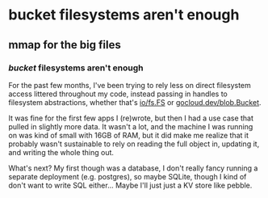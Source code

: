 # bucket filesystems aren't enough

## mmap for the big files

### _bucket_ filesystems aren't enough

For the past few months, 
I've been trying to rely less on direct filesystem access littered throughout my code,
instead passing in handles to filesystem abstractions,
whether that's [io/fs.FS](https://pkg.go.dev/io/fs#FS) or 
[gocloud.dev/blob.Bucket](https://pkg.go.dev/gocloud.dev/blob#Bucket).

It was fine for the first few apps I (re)wrote,
but then I had a use case that pulled in slightly more data.
It wasn't a lot, and the machine I was running on was kind of small with 16GB of RAM,
but it did make me realize that it probably wasn't sustainable to rely on
reading the full object in, updating it, and writing the whole thing out.

What's next?
My first though was a database,
I don't really fancy running a separate deployment (e.g. postgres),
so maybe SQLite,
though I kind of don't want to write SQL either...
Maybe I'll just just a KV store like pebble.
